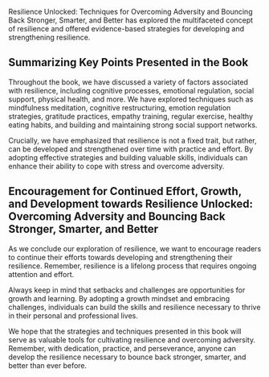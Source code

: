 

Resilience Unlocked: Techniques for Overcoming Adversity and Bouncing Back Stronger, Smarter, and Better has explored the multifaceted concept of resilience and offered evidence-based strategies for developing and strengthening resilience.

Summarizing Key Points Presented in the Book
--------------------------------------------

Throughout the book, we have discussed a variety of factors associated with resilience, including cognitive processes, emotional regulation, social support, physical health, and more. We have explored techniques such as mindfulness meditation, cognitive restructuring, emotion regulation strategies, gratitude practices, empathy training, regular exercise, healthy eating habits, and building and maintaining strong social support networks.

Crucially, we have emphasized that resilience is not a fixed trait, but rather, can be developed and strengthened over time with practice and effort. By adopting effective strategies and building valuable skills, individuals can enhance their ability to cope with stress and overcome adversity.

Encouragement for Continued Effort, Growth, and Development towards Resilience Unlocked: Overcoming Adversity and Bouncing Back Stronger, Smarter, and Better
-------------------------------------------------------------------------------------------------------------------------------------------------------------

As we conclude our exploration of resilience, we want to encourage readers to continue their efforts towards developing and strengthening their resilience. Remember, resilience is a lifelong process that requires ongoing attention and effort.

Always keep in mind that setbacks and challenges are opportunities for growth and learning. By adopting a growth mindset and embracing challenges, individuals can build the skills and resilience necessary to thrive in their personal and professional lives.

We hope that the strategies and techniques presented in this book will serve as valuable tools for cultivating resilience and overcoming adversity. Remember, with dedication, practice, and perseverance, anyone can develop the resilience necessary to bounce back stronger, smarter, and better than ever before.